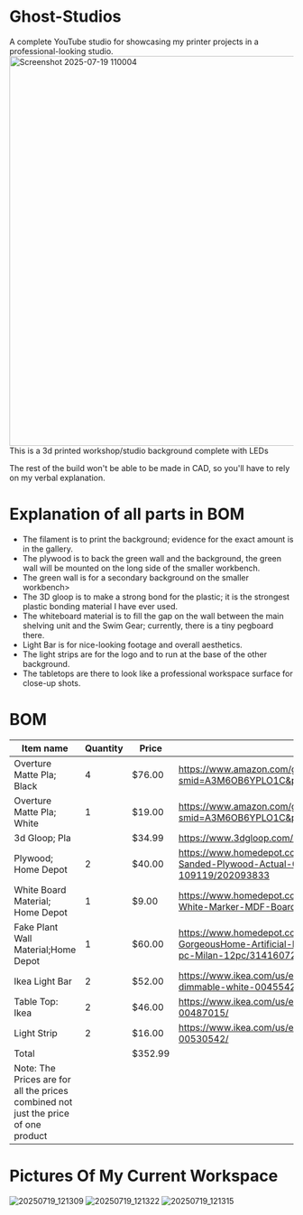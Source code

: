 # Ghost-Studios
A complete YouTube studio for showcasing my printer projects in a professional-looking studio.
<br>
<img width="1077" height="691" alt="Screenshot 2025-07-19 110004" src="https://github.com/user-attachments/assets/8f655319-05f3-489f-ad18-48dedebfdc32" />
This is a 3d printed workshop/studio background complete with LEDs

The rest of the build won't be able to be made in CAD, so you'll have to rely on my verbal explanation.
# Explanation of all parts in BOM
- The filament is to print the background; evidence for the exact amount is in the gallery.
- The plywood is to back the green wall and the background, the green wall will be mounted on the long side of the smaller workbench.
- The green wall is for a secondary background on the smaller workbench>
- The 3D gloop is to make a strong bond for the plastic; it is the strongest plastic bonding material I have ever used.
- The whiteboard material is to fill the gap on the wall between the main shelving unit and the Swim Gear; currently, there is a tiny pegboard there.
- Light Bar is for nice-looking footage and overall aesthetics.
- The light strips are for the logo and to run at the base of the other background.
- The tabletops are there to look like a professional workspace surface for close-up shots.

# BOM
| Item name                                                                          | Quantity | Price   | Source                                                                                                                                    |
|------------------------------------------------------------------------------------|----------|---------|-------------------------------------------------------------------------------------------------------------------------------------------|
| Overture Matte Pla; Black                                                          | 4        | $76.00  | https://www.amazon.com/gp/product/B089S2QDHD/ref=ox_sc_act_title_1?smid=A3M6OB6YPLO1C&psc=1                                               |
| Overture Matte Pla; White                                                          | 1        | $19.00  | https://www.amazon.com/gp/product/B089S2QDHD/ref=ox_sc_act_title_1?smid=A3M6OB6YPLO1C&psc=1                                               |
| 3d Gloop; Pla                                                                      |          | $34.99  | https://www.3dgloop.com/shop/pla-gloop                                                                                                    |
| Plywood; Home Depot                                                                | 2        | $40.00  | https://www.homedepot.com/p/Handprint-1-2-in-x-2-ft-x-4-ft-BCX-Sanded-Plywood-Actual-0-451-in-x-23-75-in-x-47-75-in-109119/202093833      |
| White Board Material; Home Depot                                                   | 1        | $9.00   | https://www.homedepot.com/p/3-16-in-2-ft-x-4-ft-Black-Chalk-White-Marker-MDF-Board-00066/313382855                                        |
| Fake Plant Wall Material;Home Depot                                                | 1        | $60.00  | https://www.homedepot.com/p/Ejoy-20-in-H-x-20-in-W-GorgeousHome-Artificial-Boxwood-Hedge-Greenery-Panels-Milan-12-pc-Milan-12pc/314160722 |
| Ikea Light Bar                                                                     | 2        | $52.00  | https://www.ikea.com/us/en/p/mittled-led-kitchen-cntrtp-lighting-strip-dimmable-white-00455420/#content                                   |
| Table Top: Ikea                                                                    | 2        | $46.00  | https://www.ikea.com/us/en/p/lagkapten-tabletop-black-brown-00487015/                                                                     |
| Light Strip                                                                        | 2        | $16.00  | https://www.ikea.com/us/en/p/vattensten-led-light-strip-white-00530542/                                                                   |
| Total                                                                              |          | $352.99 |                                                                                                                                           |
| Note: The Prices are for all the prices combined not just the price of one product |          |         |                                                                                                                                           |

# Pictures Of My Current Workspace
![20250719_121309](https://github.com/user-attachments/assets/fca17696-b1c6-4c35-95f9-f4a6471f764c)
![20250719_121322](https://github.com/user-attachments/assets/80a96b03-b6e3-4a13-83aa-d2ed1292e8c7)
![20250719_121315](https://github.com/user-attachments/assets/64da957b-b7f3-4ff7-81b9-5d85f2211c38)

